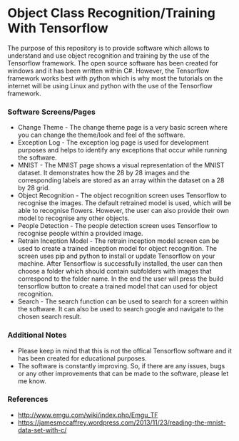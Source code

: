 # Object Class Recognition/Training With Tensorflow

The purpose of this repository is to provide software which allows to understand and use object recognition and training by the use of the Tensorflow framework. The open source software has been created for windows and it has been written within C#. However, the Tensorflow framework works best with python which is why most the tutorials on the internet will be using Linux and python with the use of the Tensorflow framework.

### Software Screens/Pages

* Change Theme - The change theme page is a very basic screen where you can change the theme/look and feel of the software.
* Exception Log - The exception log page is used for development purposes and helps to identify any exceptions that occur while running the software.
* MNIST - The MNIST page shows a visual representation of the MNIST dataset. It demonstrates how the 28 by 28 images and the corresponding labels are stored as an array within the dataset on a 28 by 28 grid.
* Object Recognition - The object recognition screen uses Tensorflow to recognise the images. The default retrained model is used, which will be able to recognise flowers. However, the user can also provide their own model to recognise any other objects.
* People Detection - The people detection screen uses Tensorflow to recognise people within a provided image.
* Retrain Inception Model - The retrain inception model screen can be used to create a trained inception model for object recognition. The screen uses pip and python to install or update Tensorflow on your machine. After Tensorflow is successfully installed, the user can then choose a folder which should contain subfolders with images that correspond to the folder name. In the end the user will press the build tensorflow button to create a trained model that can used for object recognition.
* Search - The search function can be used to search for a screen within the software. It can also be used to search google and navigate to the chosen search result.

### Additional Notes

* Please keep in mind that this is not the offical Tensorflow software and it has been created for educational purposes.
* The software is constantly improving. So, if there are any issues, bugs or any other improvements that can be made to the software, please let me know.

### References

* http://www.emgu.com/wiki/index.php/Emgu_TF
* https://jamesmccaffrey.wordpress.com/2013/11/23/reading-the-mnist-data-set-with-c/